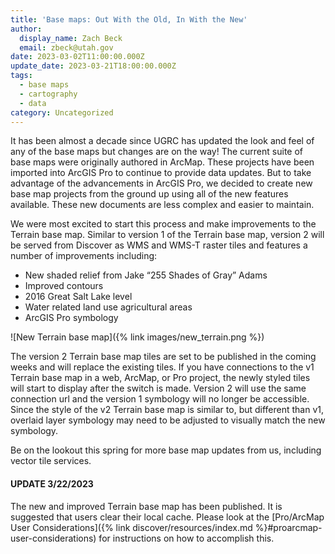 ```yaml
---
title: 'Base maps: Out With the Old, In With the New'
author:
  display_name: Zach Beck
  email: zbeck@utah.gov
date: 2023-03-02T11:00:00.000Z
update_date: 2023-03-21T18:00:00.000Z
tags:
  - base maps
  - cartography
  - data
category: Uncategorized
---
```


It has been almost a decade since UGRC has updated the look and feel of any of the base maps but changes are on the way! The current suite of base maps were originally authored in ArcMap. These projects have been imported into ArcGIS Pro to continue to provide data updates. But to take advantage of the advancements in ArcGIS Pro, we decided to create new base map projects from the ground up using all of the new features available. These new documents are less complex and easier to maintain.

We were most excited to start this process and make improvements to the Terrain base map. Similar to version 1 of the Terrain base map, version 2 will be served from Discover as WMS and WMS-T raster tiles and features a number of improvements including:

- New shaded relief from Jake “255 Shades of Gray” Adams
- Improved contours
- 2016 Great Salt Lake level
- Water related land use agricultural areas
- ArcGIS Pro symbology

![New Terrain base map]({% link images/new_terrain.png %})

The version 2 Terrain base map tiles are set to be published in the coming weeks and will replace the existing tiles. If you have connections to the v1 Terrain base map in a web, ArcMap, or Pro project, the newly styled tiles will start to display after the switch is made. Version 2 will use the same connection url and the version 1 symbology will no longer be accessible. Since the style of the v2 Terrain base map is similar to, but different than v1, overlaid layer symbology may need to be adjusted to visually match the new symbology.

Be on the lookout this spring for more base map updates from us, including vector tile services.

#### UPDATE 3/22/2023

The new and improved Terrain base map has been published. It is suggested that users clear their local cache. Please look at the [Pro/ArcMap User Considerations]({% link discover/resources/index.md %}#proarcmap-user-considerations) for instructions on how to accomplish this.
